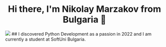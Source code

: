 <h1 align="center">Hi there, I'm Nikolay Marzakov from Bulgaria 👋</h1>
<img src='https://mimo.app/i/hacker.png'>
## I discovered Python Development as a passion in 2022 and I am currently a student at SoftUni Bulgaria.
